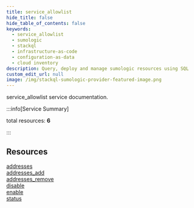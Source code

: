 ```yaml
---
title: service_allowlist
hide_title: false
hide_table_of_contents: false
keywords:
  - service_allowlist
  - sumologic
  - stackql
  - infrastructure-as-code
  - configuration-as-data
  - cloud inventory
description: Query, deploy and manage sumologic resources using SQL
custom_edit_url: null
image: /img/stackql-sumologic-provider-featured-image.png
---
```


service_allowlist service documentation.

:::info[Service Summary]

total resources: __6__  

:::

## Resources
<div class="row">
<div class="providerDocColumn">
<a href="/services/service_allowlist/addresses/">addresses</a><br />
<a href="/services/service_allowlist/addresses_add/">addresses_add</a><br />
<a href="/services/service_allowlist/addresses_remove/">addresses_remove</a>
</div>
<div class="providerDocColumn">
<a href="/services/service_allowlist/disable/">disable</a><br />
<a href="/services/service_allowlist/enable/">enable</a><br />
<a href="/services/service_allowlist/status/">status</a>
</div>
</div>